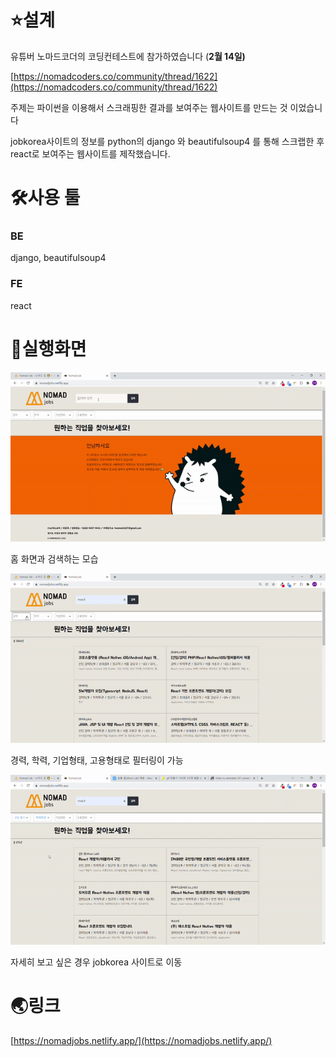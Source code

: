 # ⭐설계

유튜버 노마드코더의 코딩컨테스트에 참가하였습니다 (****2월 14일)****

[https://nomadcoders.co/community/thread/1622](https://nomadcoders.co/community/thread/1622)

주제는 파이썬을 이용해서 스크래핑한 결과를 보여주는 웹사이트를 만드는 것 이었습니다

jobkorea사이트의 정보를 python의 django 와 beautifulsoup4 를 통해 스크랩한 후 react로 보여주는 웹사이트를 제작했습니다.



# 🛠️사용 툴

### BE
django, beautifulsoup4

### FE
react



# 📝실행화면

![search.gif](https://github.com/hi6724/job-scrapper-web/raw/master/search.gif)

홈 화면과 검색하는 모습

![filter.gif](https://github.com/hi6724/job-scrapper-web/raw/master/filter.gif)

경력, 학력, 기업형태, 고용형태로 필터링이 가능

![seeDetail.gif](https://github.com/hi6724/job-scrapper-web/raw/master/seeDetail.gif)

자세히 보고 싶은 경우 jobkorea 사이트로 이동



# 🌏링크

[https://nomadjobs.netlify.app/](https://nomadjobs.netlify.app/)
